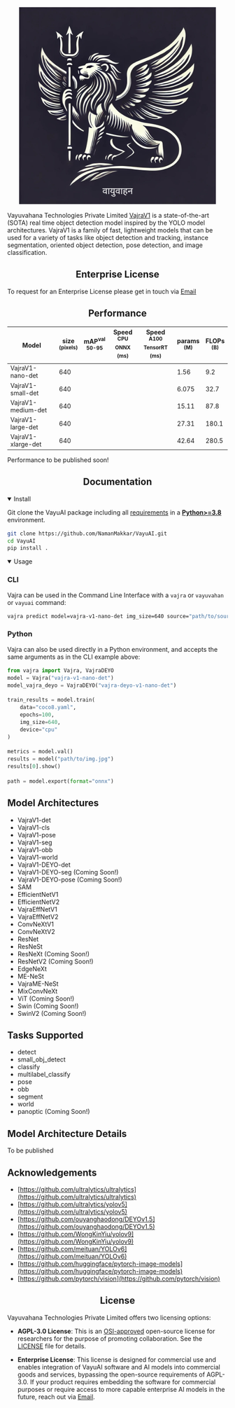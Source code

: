 <div align="center">
<img src="./vajra/assets/Vayuvahana_logo.png" alt="Vayuvahana Technologies Private Limited Logo" width="450">
</div>

Vayuvahana Technologies Private Limited [VajraV1](https://github.com/NamanMakkar/VayuAI) is a 
state-of-the-art (SOTA) real time object detection model inspired by the YOLO model architectures. VajraV1 is a family of fast, lightweight models that can be used for a variety of
tasks like object detection and tracking, instance segmentation, oriented object detection, pose detection, and image classification.

## <div align="center">Enterprise License</div>
To request for an Enterprise License please get in touch via [Email](mailto:namansingh2803@gmail.com)

## <div align="center">Performance</div>
| Model                                                                                | size<br><sup>(pixels) | mAP<sup>val<br>50-95 | Speed<br><sup>CPU ONNX<br>(ms) | Speed<br><sup>A100 TensorRT<br>(ms) | params<br><sup>(M) | FLOPs<br><sup>(B) |
| ------------------------------------------------------------------------------------ | --------------------- | -------------------- | ------------------------------ | ----------------------------------- | ------------------ | ----------------- |
| VajraV1-nano-det | 640                   |                 |                          |                               | 1.56                | 9.2               |
| VajraV1-small-det | 640                   |                |                         |                                | 6.075               | 32.7              |
| VajraV1-medium-det | 640                   |                 |                          |                                | 15.11               | 87.8              |
| VajraV1-large-det | 640                   |                  |                          |                                | 27.31               | 180.1             |
| VajraV1-xlarge-det | 640                   |                 |                          |                                | 42.64               | 280.5             |

Performance to be published soon!

## <div align="center">Documentation</div>

<details open>
<summary>Install</summary>

Git clone the VayuAI package including all [requirements](https://github.com/NamanMakkar/VayuAI/blob/main/pyproject.toml) in a [**Python>=3.8**](https://www.python.org) environment.

```bash
git clone https://github.com/NamanMakkar/VayuAI.git
cd VayuAI
pip install .
```
</details>

<details open>
<summary>Usage</summary>

### CLI
Vajra can be used in the Command Line Interface with a `vajra` or `vayuvahan` or `vayuai`
command:

```bash
vajra predict model=vajra-v1-nano-det img_size=640 source="path/to/source.jpg"
```

### Python
Vajra can also be used directly in a Python environment, and accepts the same arguments as in the CLI example above:

```python
from vajra import Vajra, VajraDEYO
model = Vajra("vajra-v1-nano-det")
model_vajra_deyo = VajraDEYO("vajra-deyo-v1-nano-det")

train_results = model.train(
    data="coco8.yaml",
    epochs=100,
    img_size=640,
    device="cpu"
)

metrics = model.val()
results = model("path/to/img.jpg")
results[0].show()

path = model.export(format="onnx")
```
</details>

## Model Architectures

- VajraV1-det
- VajraV1-cls
- VajraV1-pose
- VajraV1-seg
- VajraV1-obb
- VajraV1-world
- VajraV1-DEYO-det
- VajraV1-DEYO-seg (Coming Soon!)
- VajraV1-DEYO-pose (Coming Soon!)
- SAM
- EfficientNetV1
- EfficientNetV2
- VajraEffNetV1
- VajraEffNetV2
- ConvNeXtV1
- ConvNeXtV2
- ResNet
- ResNeSt
- ResNeXt (Coming Soon!)
- ResNetV2 (Coming Soon!)
- EdgeNeXt
- ME-NeSt
- VajraME-NeSt
- MixConvNeXt
- ViT (Coming Soon!)
- Swin (Coming Soon!)
- SwinV2 (Coming Soon!)

## Tasks Supported

- detect
- small_obj_detect
- classify
- multilabel_classify
- pose
- obb
- segment
- world
- panoptic (Coming Soon!)

## Model Architecture Details

To be published

## Acknowledgements

- [https://github.com/ultralytics/ultralytics](https://github.com/ultralytics/ultralytics)
- [https://github.com/ultralytics/yolov5](https://github.com/ultralytics/yolov5)
- [https://github.com/ouyanghaodong/DEYOv1.5](https://github.com/ouyanghaodong/DEYOv1.5)
- [https://github.com/WongKinYiu/yolov9](https://github.com/WongKinYiu/yolov9)
- [https://github.com/meituan/YOLOv6](https://github.com/meituan/YOLOv6)
- [https://github.com/huggingface/pytorch-image-models](https://github.com/huggingface/pytorch-image-models)
- [https://github.com/pytorch/vision](https://github.com/pytorch/vision)

## <div align="center">License</div>

Vayuvahana Technologies Private Limited offers two licensing options:

- **AGPL-3.0 License**: This is an [OSI-approved](https://opensource.org/license) open-source
license for researchers for the purpose of promoting collaboration. See the [LICENSE](https://github.com/NamanMakkar/VayuAI/blob/main/LICENSE) file for details.

- **Enterprise License**: This license is designed for commercial use and enables integration of 
VayuAI software and AI models into commercial goods and services, bypassing the open-source requirements of AGPL-3.0. If your product requires embedding the software for commercial purposes or require access to more capable enterprise AI models in the future, reach out via [Email](mailto:namansingh2803@gmail.com).